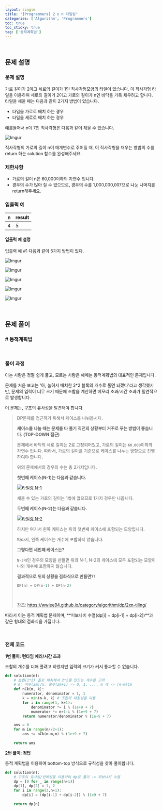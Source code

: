 ```yaml
---
layout: single
title: "[Programmers] 2 x n 타일링"
categories: ['Algorithm', 'Programmers']
toc: true
toc_sticky: true
tag: ['동적계획법']
---
```




<br>

## 문제 설명

### 문제 설명

가로 길이가 2이고 세로의 길이가 1인 직사각형모양의 타일이 있습니다. 이 직사각형 타일을 이용하여 세로의 길이가 2이고 가로의 길이가 n인 바닥을 가득 채우려고 합니다. 타일을 채울 때는 다음과 같이 2가지 방법이 있습니다.

* 타일을 가로로 배치 하는 경우
* 타일을 세로로 배치 하는 경우

예를들어서 n이 7인 직사각형은 다음과 같이 채울 수 있습니다.

![Imgur](https://i.imgur.com/29ANX0f.png)

직사각형의 가로의 길이 n이 매개변수로 주어질 때, 이 직사각형을 채우는 방법의 수를 return 하는 solution 함수를 완성해주세요.

### 제한사항

* 가로의 길이 n은 60,000이하의 자연수 입니다.
* 경우의 수가 많아 질 수 있으므로, 경우의 수를 1,000,000,007으로 나눈 나머지를 return해주세요.

### 입출력 예

| n    | result |
| ---- | ------ |
| 4    | 5      |

#### 입출력 예 설명

입출력 예 #1
다음과 같이 5가지 방법이 있다.

![Imgur](https://i.imgur.com/keiKrD3.png)

![Imgur](https://i.imgur.com/O9GdTE0.png)

![Imgur](https://i.imgur.com/IZBmc6M.png)

![Imgur](https://i.imgur.com/29LWVzK.png)

![Imgur](https://i.imgur.com/z64JbNf.png)

<br>

## 문제 풀이

### \# 동적계획법



<br>

### 풀이 과정

아는 사람은 정말 쉽게 풀고, 모르는 사람은 해메는 동적계획법의 대표적인 문제입니다. 

문제를 처음 보고는 '아, 눕혀서 배치한 2*2 블록의 개수로 풀면 되겠다'라고 생각했지만, 문제의 입력이 너무 크기 때문에 조합을 계산하면 메모리 초과/시간 초과가 필연적으로 발생합니다. 

이 문제는, 구조의 유사성을 발견해야 합니다. 

> DP문제를 접근하기 위해서 케이스를 나눠봅시다.
>
> **케이스를 나눌 때는 문제를 다 풀기 직전의 상황부터 거꾸로 푸는 방법이 좋습니다. (TOP-DOWN 접근)**
>
> 문제에서 바닥의 세로 길이는 2로 고정되어있고, 가로의 길이는 `60,000`이하의 자연수 입니다.
> 따라서, 가로의 길이를 기준으로 케이스를 나누는 방향으로 진행하여야 합니다.
>
> 위의 문제에서의 경우의 수는 총 2가지입니다.
>
> **첫번째 케이스(N-1)는 다음과 같습니다.**
>
> [![타일링 N-1](https://wwlee94.github.io/static/63ca7994f85b526df8f5ecb535ee1aa2/1d69c/example-1.png)](https://wwlee94.github.io/static/63ca7994f85b526df8f5ecb535ee1aa2/42d54/example-1.png)
>
> 채울 수 있는 가로의 길이는 1밖에 없으므로 1가지 경우만 나옵니다.
>
> **두번째 케이스(N-2)는 다음과 같습니다.**
>
> [![타일링 N-2](https://wwlee94.github.io/static/0e2d9eb5de0f043d5841b53b6496a2ce/1d69c/example-2.png)](https://wwlee94.github.io/static/0e2d9eb5de0f043d5841b53b6496a2ce/92bb4/example-2.png)
>
> 하지만 여기서 왼쪽 케이스는 위의 첫번째 케이스에 포함되는 모양입니다.
>
> 따라서, 왼쪽 케이스는 개수에 포함하지 않습니다.
>
> **그렇다면 세번째 케이스는?**
>
> `N-3개`인 경우의 모양을 만들면 위의 N-1, N-2의 케이스에 모두 포함되는 모양이 나와 개수에 포함하지 않습니다.
>
> **결과적으로 위의 상황을 점화식으로 만들면?!**
>
> ```python
> DP(n) = DP(n-1) + DP(n-2)
> ```
>
> <br>
>
> 참조: https://wwlee94.github.io/category/algorithm/dp/2xn-tiling/ 



따라서 이는 동적 계획법 문제이며, **피보나치 수열(dp[i] = dp[i-1] + dp[i-2])**과 같은 형태의 점화식을 가집니다. 

<br>

### 전체 코드

**1번 풀이: 런타임 에러/시간 초과**

조합의 개수를 더해 풀려고 하였지만 입력의 크기가 커서 통과할 수 없습니다. 

```python
def solution(n):
    # 눕힌(1*2) 꼴로 배치해서 2*2를 만드는 개수를 고려
    # n: 짝수(2m)/n: 홀수(2m+1) -> 0, 1, ..., m 개 -> (n-m)Cm
    def nCk(n, k):
        numerator, denominator = 1, 1
        k = min(n-k, k) # 조합의 대칭성을 이용
        for i in range(1, k+1):
            denominator *= i % (1e+9 + 7)
            numerator *= n+1-i % (1e+9 + 7)
        return numerator/denominator % (1e+9 + 7)

    ans = 0
    for m in range(n//2+1):
        ans += nCk(n-m,m) % (1e+9 + 7)
        
    return ans
```

**2번 풀이: 정답**

동적 계획법을 이용하여 bottom-top 방식으로 규칙성을 찾아 풀이합니다. 

```python
def solution(n):
    # 구조의 유사성/반복성을 이용하여 dp로 풀이 -> 피보나치 수열
    dp = [0 for _ in range(n+1)]
    dp[1], dp[2] = 1, 2
    for i in range(3,n+1):
        dp[i] = (dp[i-1] + dp[i-2]) % (1e9 + 7)
        
    return dp[n]
```



<br>
